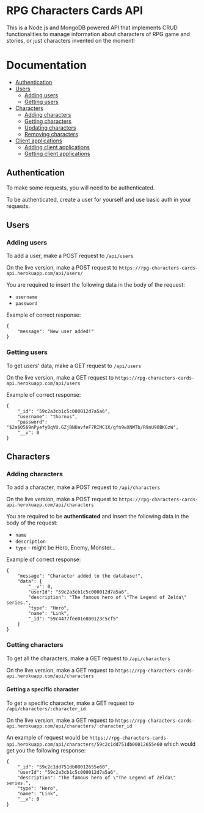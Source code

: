 # RPG Characters Cards API
This is a Node.js and MongoDB powered API that implements CRUD functionalities to manage information about characters of RPG game and stories, or just characters invented on the moment!

# Documentation
- [Authentication](#authentication)
- [Users](#users)
  - [Adding users](#adding-users)
  - [Getting users](#getting-users)
- [Characters](#characters)
  - [Adding characters](#adding-characters)
  - [Getting characters](#getting-characters)
  - [Updating characters](#updating-characters)
  - [Removing characters](#removing-characters)
- [Client applications](#client-applications)
  - [Adding client applications](#adding-client-applications)
  - [Getting client applications](#getting-client-applications)

<a name="authentication"></a>
## Authentication
To make some requests, you will need to be authenticated.

To be authenticated, create a user for yourself and use basic auth in your requests.

<a name="users"></a>
## Users
<a name="adding-users"></a>
### Adding users
To add a user, make a POST request to ```/api/users```

On the live version, make a POST request to ```https://rpg-characters-cards-api.herokuapp.com/api/users/```

You are required to insert the following data in the body of the request:

- ```username```
- ```password```

Example of correct response:
```
{
    "message": "New user added!"
}
```
<a name="getting-users"></a>
### Getting users
To get users' data, make a GET request to ```/api/users```

On the live version, make a GET request to ```https://rpg-characters-cards-api.herokuapp.com/api/users```

Example of correct response:
```
{
    "_id": "59c2a3cb1c5c000012d7a5a6",
    "username": "thornus",
    "password": "$2a$05$9nPyefy0qVU.GZjBNUavfeF7RIMC1X/gfn9wXNWTb/R9nU90BKGzW",
    "__v": 0
}
```

<a name="characters"></a>
## Characters
<a name="adding-characters"></a>
### Adding characters
To add a character, make a POST request to ```/api/characters```

On the live version, make a POST request to ```https://rpg-characters-cards-api.herokuapp.com/api/characters```

You are required to be **authenticated** and insert the following data in the body of the request:
- ```name```
- ```description```
- ```type``` - might be Hero, Enemy, Monster...

Example of correct response:
```
{
    "message": "Character added to the database!",
    "data": {
        "__v": 0,
        "userId": "59c2a3cb1c5c000012d7a5a6",
        "description": "The famous hero of \"The Legend of Zelda\" series.",
        "type": "Hero",
        "name": "Link",
        "_id": "59c4477fee01e800123c5cf5"
    }
}
```
### Getting characters
To get all the characters, make a GET request to ```/api/characters```

On the live version, make a GET request to ```https://rpg-characters-cards-api.herokuapp.com/api/characters```
#### Getting a specific character
To get a specific character, make a GET request to ```/api/characters/:character_id```

On the live version, make a GET request to ```https://rpg-characters-cards-api.herokuapp.com/api/characters/:character_id```

An example of request would be ```https://rpg-characters-cards-api.herokuapp.com/api/characters/59c2c1dd751db00012655e60``` which would get you the following response:
```
{
    "_id": "59c2c1dd751db00012655e60",
    "userId": "59c2a3cb1c5c000012d7a5a6",
    "description": "The famous hero of \"The Legend of Zelda\" series.",
    "type": "Hero",
    "name": "Link",
    "__v": 0
}
```
